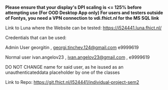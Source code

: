 **Please ensure that your display's DPI scaling is <= 125% before attempting use (For OOD Desktop App only)
For users and testers outside of Fontys, you need a VPN connection to vdi.fhict.nl for the MS SQL link**

Link to Luna where the Website can be tested:
https://i524441.luna.fhict.nl/

Credentials that can be used:

Admin User
georgitin , georgi.tinchev.124@gmail.com e9999619

Normal user
ivan.angelov23 , ivan.angelov23@gmail.com , e9999619

DO NOT CHANGE name for said user, as he isused as an
unauthenticateddata placeholder by one of the classes

Link to Repo:
https://git.fhict.nl/I524441/individual-project-sem2
